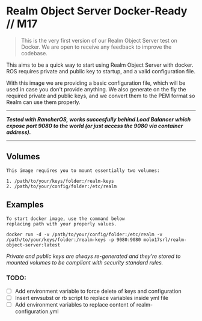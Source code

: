 # Realm Object Server Docker-Ready // M17

> This is the very first version of our Realm Object Server test on Docker. We are open to receive any feedback to improve the codebase. 

This aims to be a quick way to start using Realm Object Server with docker. 
ROS requires private and public key to startup, and a valid configuration file. 

With this image we are providing a basic configuration file, which will be used in case you don't provide anything. 
We also generate on the fly the required private and public keys, and we convert them to the PEM format so Realm can use them properly. 

___
***Tested with RancherOS, works succesfully behind Load Balancer which expose port 9080 to the world (or just access the 9080 via container address).***
___

## Volumes

	This image requires you to mount essentially two volumes:

	1. /path/to/your/keys/folder:/realm-keys
	2. /path/to/your/config/folder:/etc/realm

## Examples

	To start docker image, use the command below
	replacing path with your properly values.

	docker run -d -v /path/to/your/config/folder:/etc/realm -v /path/to/your/keys/folder:/realm-keys -p 9080:9080 molo17srl/realm-object-server:latest

*Private and public keys are always re-generated and they're stored to mounted volumes to be compliant with security standard rules.*

### TODO:
- [ ] Add environment variable to force delete of keys and configuration
- [ ] Insert envsubst or rb script to replace variables inside yml file
- [ ] Add environment variables to replace content of realm-configuration.yml